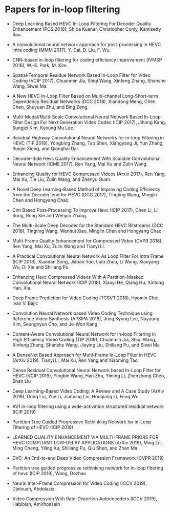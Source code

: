 # Papers for in-loop filtering

- Deep Learning Based HEVC In-Loop Filtering For Decoder Quality Enhancement (PCS 2018), Shiba Kuanar, Christopher Conly, Kamisetty Rao.

- A convolutional neural network approach for post-processing in HEVC intra coding (MMM 2017), Y. Dai, D. Liu, F. Wu.

- CNN-based in-loop filtering for coding efficiency improvement (IVMSP 2016), W.-S. Park, M. Kim.

- Spatial-Temporal Residue Network Based In-Loop Filter for Video Coding (VCIP 2017), Chuanmin Jia, Shiqi Wang, Xinfeng Zhang, Shanshe Wang, Siwei Ma.

- A New HEVC In-Loop Filter Based on Multi-channel Long-Short-term Dependency Residual Networks (DCC 2018), Xiandong Meng, Chen Chen, Shuyuan Zhu, and Bing Zeng.

- Multi-Modal/Multi-Scale Convolutional Neural Network Based In-Loop Filter Design For Next Generation Video Codec (ICIP 2017), Jihong Kang, Sungjei Kim, Kyoung Mu Lee.

- Residual Highway Convolutional Neural Networks for in-loop Filtering in HEVC (TIP 2018), Yongbing Zhang, Tao Shen, Xiangyang Ji, Yun Zhang, Ruiqin Xiong, and Qionghai Dai.

- Decoder-Side Hevc Quality Enhancement With Scalable Convolutional Neural Network (ICME 2017), Ren Yang, Mai Xu and Zulin Wang.

- Enhancing Quality for HEVC Compressed Videos (Arxiv 2017), Ren Yang, Mai Xu, Tie Liu, Zulin Wang, and Zhenyu Guan.

- A Novel Deep Learning-Based Method of Improving Coding Efficiency from the Decoder-end for HEVC (DCC 2017), Tingting Wang, Mingjin Chen and Hongyang Chao.

- Cnn Based Post-Processing To Improve Hevc (ICIP 2017), Chen Li, Li Song, Rong Xie and Wenjun Zhang.

- The Multi-Scale Deep Decoder for the Standard HEVC Bitstreams (DCC 2018), Tingting Wang, Wenhui Xiao, Minglin Chen and Hongyang Chao.

- Multi-Frame Quality Enhancement for Compressed Video (CVPR 2018), Ren Yang, Mai Xu, Zulin Wang and Tianyi Li.

- A Practical Convolutional Neural Network As Loop Filter For Intra Frame (ICIP 2018), Xiaodan Song, Jiabao Yao, Lulu Zhou, Li Wang, Xiaoyang Wu, Di Xie and Shiliang Pu.

- Enhancing Hevc Compressed Videos With A Partition-Masked Convolutional Neural Network (ICIP 2018), Xiaoyi He, Qiang Hu, Xintong Han, Xia.

- Deep Frame Prediction for Video Coding (TCSVT 2018), Hyomin Choi, Ivan V. Bajic

- Convolution Neural Network based Video Coding Technique using Reference Video Synthesis (APSIPA 2018), Jung Kyung Lee, Nayoung Kim, Seunghyun Cho, and Je-Won Kang

- Content-Aware Convolutional Neural Network for In-loop Filtering in High Efficiency Video Coding (TIP 2019), Chuanmin Jia, Shiqi Wang, Xinfeng Zhang, Shanshe Wang, Jiaying Liu, Shiliang Pu, and Siwei Ma

- A DenseNet Based Approach for Multi-Frame In-Loop Filter in HEVC (ArXiv 2019), Tianyi Li, Mai Xu, Ren Yang and Xiaoming Tao 

- Dense Residual Convolutional Neural Network based In-Loop Filter for HEVC (VCIP 2019), Yingbin Wang, Han Zhu, Yiming Li, Zhenzhong Chen, Shan Liu

- Deep Learning-Based Video Coding: A Review and A Case Study (ArXiv 2019), Dong Liu, Yue Li, Jianping Lin, Houqiang Li, Feng Wu

- AV1 in-loop filtering using a wide-activation structured residual network (ICIP 2019)

- Partition Tree Guided Progressive Rethinking Network for in-Loop Filtering of HEVC (ICIP 2019)

- LEARNED QUALITY ENHANCEMENT VIA MULTI-FRAME PRIORS FOR HEVC COMPLIANT LOW-DELAY APPLICATIONS (ArXiv 2019), Ming Lu, Ming Cheng, Yiling Xu, Shiliang Pu, Qiu Shen, and Zhan Ma

- DVC: An End-to-end Deep Video Compression Framework (CVPR 2019)

- Partition tree guided progressive rethinking network for in-loop filtering of hevc (ICIP 2019), Wang, Dezhao

- Neural Inter-Frame Compression for Video Coding (ICCV 2019), Djelouah, Abdelaziz

- Video Compression With Rate-Distortion Autoencoders (ICCV 2019), Habibian, Amirhossein
